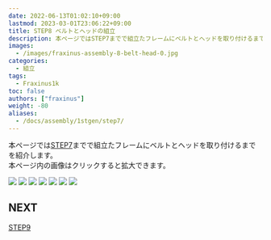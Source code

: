 ```yaml
---
date: 2022-06-13T01:02:10+09:00
lastmod: 2023-03-01T23:06:22+09:00
title: STEP8 ベルトとヘッドの組立
description: 本ページではSTEP7までで組立たフレームにベルトとヘッドを取り付けるまでを紹介します。  
images:
  - /images/fraxinus-assembly-8-belt-head-0.jpg
categories:
  - 組立
tags:
  - Fraxinus1k
toc: false
authors: ["fraxinus"]
weight: -80
aliases:
  - /docs/assembly/1stgen/step7/
---
```


本ページでは[STEP7](../step7)までで組立たフレームにベルトとヘッドを取り付けるまでを紹介します。  
本ページ内の画像はクリックすると拡大できます。

![](/images/fraxinus-assembly-8-belt-head-1.jpg)
![](/images/fraxinus-assembly-8-belt-head-2.jpg)
![](/images/fraxinus-assembly-8-belt-head-3.jpg)
![](/images/fraxinus-assembly-8-belt-head-4.jpg)
![](/images/fraxinus-assembly-8-belt-head-5.jpg)
![](/images/fraxinus-assembly-8-belt-head-6.jpg)
![](/images/fraxinus-assembly-8-belt-head-7.jpg)

## NEXT

[STEP9](../step9)
